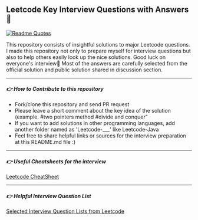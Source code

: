 ## Leetcode Key Interview Questions with Answers 🔆
[![Readme Quotes](https://quotes-github-readme.vercel.app/api?type=horizontal&theme=dark)](https://github.com/piyushsuthar/github-readme-quotes)

This repository consists of insightful solutions to major Leetcode questions. I made this repository not only to prepare myself for interview questions but also to help others easily look up the nice solutions. Good luck on everyone's interview💚 Most of the answers are carefully selected from the official solution and public solution shared in discussion section.

-----------------------
#### *👉 How to Contribute to this repository*
- Fork/clone this repository and send PR request
- Please leave a short comment about the key idea of the solution (example. #two pointers method #divide and conquer"
- If you want to add solutions in other programming languages, add another folder named as 'Leetcode-___' like Leetcode-Java
- Feel free to share helpful links or sources for the interview preparation at this README.md file :)

-----------------------

#### *👉 Useful Cheatsheets for the interview*
[Leetcode CheatSheet](https://leetcode.com/explore/interview/card/cheatsheets/720/resources/4723/)

-----------------------
#### *👉 Helpful Interview Question List*
[Selected Interview Question Lists from Leetcode](https://leetcode.com/discuss/interview-question/2069641/The-Only-Lists-You-Need-For-Your-Interview-Preparation/1406307)


